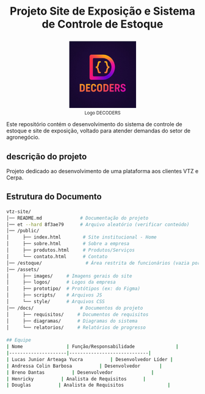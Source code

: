 # <p align="center"> Projeto Site de Exposição e Sistema de Controle de Estoque </p>
<p align="center">
  <img src="assets/logos/Logo DECODERS.jpeg" height="175px" />
  <br/>
  <small>Logo DECODERS</small>
</p>

Este repositório contém o desenvolvimento do sistema de controle de estoque e site de exposição, voltado para atender demandas do setor de agronegócio.

## descrição do projeto
Projeto dedicado ao desenvolvimento de uma plataforma aos clientes VTZ e Cerpa.
## Estrutura do Documento
```bash
vtz-site/
│── README.md              # Documentação do projeto
│── et --hard 8f3ae79      # Arquivo aleatório (verificar conteúdo)
│── /public/
│     ├── index.html        # Site institucional - Home
│     ├── sobre.html        # Sobre a empresa
│     ├── produtos.html     # Produtos/Serviços
│     └── contato.html      # Contato
│── /estoque/                # Área restrita de funcionários (vazia por enquanto)
│── /assets/
│     ├── images/     # Imagens gerais do site
│     ├── logos/      # Logos da empresa
│     ├── prototipo/  # Protótipos (ex: do Figma)
│     ├── scripts/    # Arquivos JS
│     └── style/      # Arquivos CSS
│── /docs/                 # Documentos do projeto
│     ├── requisitos/     # Documentos de requisitos
│     ├── diagramas/      # Diagramas do sistema
│     └── relatorios/     # Relatórios de progresso

## Equipe
| Nome                | Função/Responsabilidade               |
|---------------------|-----------------------------|
| Lucas Junior Arteaga Yucra          | Desenvolvedor Líder |
| Andressa Colin Barbosa          | Desenvolvedor       |
| Breno Dantas          | Desenvolvedor              |
| Henricky          | Analista de Requisitos      |
| Douglas          | Analista de Requisitos                |

